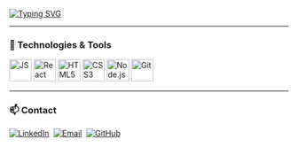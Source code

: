 [![Typing SVG](https://readme-typing-svg.demolab.com?font=Fira+Code&size=32&duration=3000&pause=1000&color=1E3A8A&width=700&lines=Welcome+to+my+GitHub!;Web+Full+Stack+Developer;Building+clean+and+modern+interfaces)](https://git.io/typing-svg)

---

### 🚀 Technologies & Tools
<div>
  <img src="https://cdn.jsdelivr.net/gh/devicons/devicon/icons/javascript/javascript-original.svg" alt="JS" width="40"/>
  <img src="https://cdn.jsdelivr.net/gh/devicons/devicon/icons/react/react-original.svg" alt="React" width="40"/>
  <img src="https://cdn.jsdelivr.net/gh/devicons/devicon/icons/html5/html5-original.svg" alt="HTML5" width="40"/>
  <img src="https://cdn.jsdelivr.net/gh/devicons/devicon/icons/css3/css3-original.svg" alt="CSS3" width="40"/>
  <img src="https://cdn.jsdelivr.net/gh/devicons/devicon/icons/nodejs/nodejs-original.svg" alt="Node.js" width="40"/>
  <img src="https://cdn.jsdelivr.net/gh/devicons/devicon/icons/git/git-original.svg" alt="Git" width="40"/>
</div>

---

### 📫 Contact
<p align="left">
  <a href="https://www.linkedin.com/in/eduardo-gabriel-vicente-8687b7327"><img src="https://img.shields.io/badge/LinkedIn-0077B5?style=for-the-badge&logo=linkedin&logoColor=white" alt="LinkedIn"/></a>&nbsp;
  <a href="mailto:egabrielvicente6@gmail.com"><img src="https://img.shields.io/badge/Email-D14836?style=for-the-badge&logo=gmail&logoColor=white" alt="Email"/></a>&nbsp;
  <a href="https://github.com/EduardoGabrielV"><img src="https://img.shields.io/badge/GitHub-000?style=for-the-badge&logo=github&logoColor=white" alt="GitHub"/></a>
</p>

